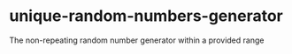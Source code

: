 # unique-random-numbers-generator
The non-repeating random number generator within a provided range
